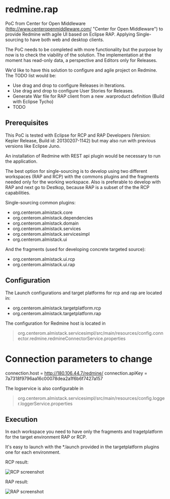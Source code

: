 redmine.rap
===========

PoC from Center for Open Middleware (http://www.centeropenmiddleware.com/ "Center for Open Middleware") to provide Redmine with agile UI based on Eclipse RAP. Applying Single-sourcing
to have both web and desktop clients.

The PoC needs to be completed with more functionality but the purpose by now is to check the viability of the solution. The implementation at the moment has read-only data, 
a perspective and Editors only for Releases.

We'd like to have this solution to configure and agile project on Redmine. The TODO list would be:

* Use drag and drop to configure Releases in Iterations.
* Use drag and drop to configure User Stories for Releases.
* Generate War file for RAP client from a new .warproduct definition (Build with Eclipse Tycho)
* TODO


Prerequisites
-------------

This PoC is tested with Eclipse for RCP and RAP Developers (Version: Kepler Release, Build id: 20130207-1142)
but may also run with previous versions like Eclipse Juno.

An installation of Redmine with REST api plugin would be necessary to run the application.

The best option for single-sourcing is to develop using two different workspaces (RAP and RCP) with the commons plugins and the fragments
needed only for the working workspace. Also is preferable to develop with RAP and next go to Destkop, because RAP is a subset of the
the RCP capabilities.

Single-sourcing common plugins:

* org.centerom.almistack.core
* org.centerom.almistack.dependencies
* org.centerom.almistack.domain
* org.centerom.almistack.services
* org.centerom.almistack.servicesimpl
* org.centerom.almistack.ui

And the fragments (used for developing concrete targeted source):

* org.centerom.almistack.ui.rcp
* org.centerom.almistack.ui.rap


Configuration
-------------

The Launch configurations and target platforms for rcp and rap are located in:

* org.centerom.almistack.targetplatform.rcp
* org.centerom.almistack.targetplatform.rap

The configuration for Redmine host is located in 
> org.centerom.almistack.servicesimpl/src/main/resources/config.connector.redmine.redmineConnectorService.properties

# Connection parameters to change
connection.host   = http://180.106.44.7/redmine/
connection.apiKey = 7a7318f9796aa16c00078dea2a1f6b6f7427a157

The logservice is also configurable in 
> org.centerom.almistack.servicesimpl/src/main/resources/config.logger.loggerService.properties

Execution
---------
In each workspace you need to have only the fragments and tragetplatform for the target environment RAP or RCP.

It's easy to launch with the *.launch provided in the targetplatform plugins one for each environment.

RCP result:

![RCP screenshot](https://raw.github.com/jaloncad/redmine.rap/master/rcp.jpg)

RAP result:

![RAP screenshot](https://raw.github.com/jaloncad/redmine.rap/master/rap.jpg)
